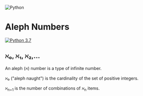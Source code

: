 ![Python](https://img.shields.io/badge/python-3670A0?style=for-the-badge&logo=python&logoColor=ffdd54)
# Aleph Numbers
[![Python 3.7](https://img.shields.io/badge/python-3.7-blue.svg)](https://www.python.org/downloads/release/python-370/)

## &#8501;&#8320;, &#8501;&#8321;, &#8501;&#8322;,...

An aleph (&#8501;) number is a type of infinite number.

&#8501;&#8320; ("aleph naught") is the cardinality of the set of positive integers.

&#8501;<sub>n+1</sub> is the number of combinations of &#8501;<sub>n</sub> items.
